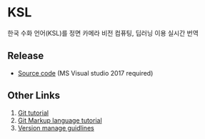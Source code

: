 # KSL
한국 수화 언어(KSL)를 정면 카메라 비전 컴퓨팅, 딥러닝 이용 실시간 번역

## Release
- [Source code](https://github.com/crack-love/KSL/releases) (MS Visual studio 2017 required)

## Other Links
1. [Git tutorial](https://github.com/crack-love/KSL/blob/master/document/GitTutorial.md)
1. [Git Markup language tutorial](https://guides.github.com/features/mastering-markdown/) 
1. [Version manage guidlines](https://semver.org/lang/ko/)
